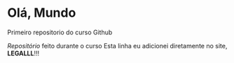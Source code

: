 # Olá, Mundo 
 Primeiro repositorio do curso Github 
 
*Repositório* feito durante o curso
Esta linha eu adicionei diretamente no site, **LEGALLL**!!!

